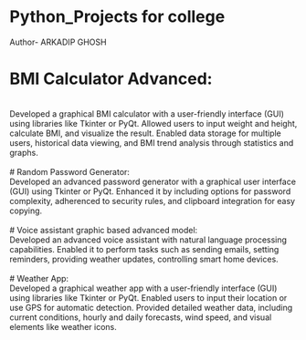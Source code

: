 # Python_Projects for college 
Author- ARKADIP GHOSH

# BMI Calculator Advanced:</bold> 
<br>
   Developed a graphical BMI calculator with a user-friendly interface (GUI) using
   libraries like Tkinter or PyQt. Allowed users to input weight and height, calculate BMI, and
   visualize the result. Enabled data storage for multiple users, historical data viewing, and BMI
   trend analysis through statistics and graphs.
<br>
<br>
# Random Password Generator:
<br>
Developed an advanced password generator with a graphical user interface (GUI)
using Tkinter or PyQt. Enhanced it by including options for password complexity, adherenced to
security rules, and clipboard integration for easy copying.
<br>
<br>
# Voice assistant graphic based advanced model:
<br>
Developed an advanced voice assistant with natural language processing
capabilities. Enabled it to perform tasks such as sending emails, setting reminders, providing
weather updates, controlling smart home devices.
<br>
<br>
# Weather App:
<br>
Developed a graphical weather app with a user-friendly interface (GUI) using
libraries like Tkinter or PyQt. Enabled users to input their location or use GPS for automatic
detection. Provided detailed weather data, including current conditions, hourly and daily
forecasts, wind speed, and visual elements like weather icons.




